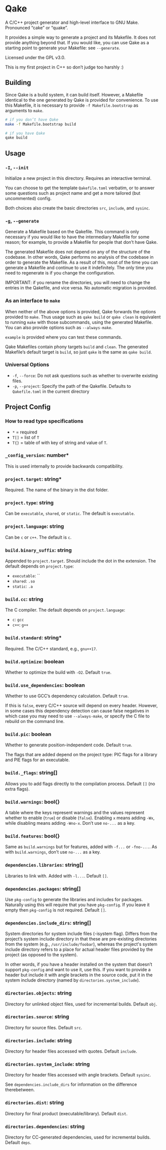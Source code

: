 # Qake

A C/C++ project generator and high-level interface to GNU Make. Pronounced “cake” or “quake”.

It provides a simple way to generate a project and its Makefile. It does not provide anything beyond that. If you would like, you can use Qake as a starting point to generate your Makefile: see `--generate`.

Licensed under the GPL v3.0.

This is my first project in C++ so don’t judge too harshly :)

## Building

Since Qake is a build system, it can build itself. However, a Makefile identical to the one generated by Qake is provided for convenience. To use this Makefile, it is necessary to provide `-f Makefile.bootstrap` as arguments to `make`.

```bash
# if you don’t have Qake
make -f Makefile.bootstrap build

# if you have Qake
qake build
```

## Usage

### `-I`, `--init`

Initialize a new project in this directory. Requires an interactive terminal.

You can choose to get the template `Qakefile.toml` verbatim, or to answer some questions such as project name and get a more tailored (but uncommented) config.

Both choices also create the basic directories `src`, `include`, and `sysinc`.

### `-g`, `--generate`

Generate a Makefile based on the Qakefile. This command is only necessary if you would like to have the intermediary Makefile for some reason; for example, to provide a Makefile for people that don’t have Qake.

The generated Makefile does not depend on any of the structure of the codebase. In other words, Qake performs no analysis of the codebase in order to generate the Makefile. As a result of this, most of the time you can generate a Makefile and continue to use it indefinitely. The only time you need to regenerate is if you change the configuration.

IMPORTANT: if you rename the directories, you will need to change the entries in the Qakefile, and vice versa. No automatic migration is provided.

### As an interface to `make`

When neither of the above options is provided, Qake forwards the options provided to `make`. Thus usage such as `qake build` or `qake clean` is equivalent to running `make` with those subcommands, using the generated Makefile. You can also provide options such as `--always-make`.

`example` is provided where you can test these commands.

Qake Makefiles contain phony targets `build` and `clean`. The generated Makefile’s default target is `build`, so just `qake` is the same as `qake build`.

### Universal Options

- `-f`, `--force`: Do not ask questions such as whether to overwrite existing files.
- `-p`, `--project`: Specify the path of the Qakefile. Defaults to `Qakefile.toml` in the current directory

## Project Config

### How to read type specifications

- `*` = required
- `T[]` = list of `T`
- `T{}` = table of with key of string and value of `T`.

### `_config_version`: number*

This is used internally to provide backwards compatibility.

### `project.target`: string*

Required. The name of the binary in the dist folder.

### `project.type`: string

Can be `executable`, `shared`, or `static`. The default is `executable`.

### `project.language`: string

Can be `c` or `c++`. The default is `c`.

### `build.binary_suffix`: string

Appended to `project.target`. Should include the dot in the extension. The default depends on `project.type`:

- `executable`: ``
- `shared`: `.so`
- `static`: `.a`

### `build.cc`: string

The C compiler. The default depends on `project.language`:

- `c`: `gcc`
- `c++`: `g++`

### `build.standard`: string*

Required. The C/C++ standard, e.g., `gnu++17`.

### `build.optimize`: boolean

Whether to optimize the build with `-O2`. Default `true`.

### `build.use_dependencies`: boolean

Whether to use GCC’s dependency calculation. Default `true`.

If this is `false`, every C/C++ source will depend on every header. However, in some cases this dependency detection can cause false negatives in which case you may need to use `--always-make`, or specify the C file to rebuild on the command line.

### `build.pic`: boolean

Whether to generate position-independent code. Default `true`.

The flags that are added depend on the project type: PIC flags for a library and PIE flags for an executable.

### `build._flags`: string[]

Allows you to add flags directly to the compilation process. Default `[]` (no extra flags).

### `build.warnings`: bool{}

A table where the keys represent warnings and the values represent whether to enable (`true`) or disable (`false`). Enabling `x` means adding `-Wx`, while disabling means adding `-Wno-x`. Don’t use `no-...` as a key.

### `build.features`: bool{}

Same as `build.warnings` but for features, added with `-f...` or `-fno-...`. As with `build.warnings`, don’t use `no-...` as a key.

### `dependencies.libraries`: string[]

Libraries to link with. Added with `-l...`. Default `[]`.

### `dependencies.packages`: string[]

Use `pkg-config` to generate the libraries and includes for packages. Naturally using this will require that you have `pkg-config`. If you leave it empty then `pkg-config` is not required. Default `[]`.

### `dependencies.include_dirs`: string[]

System directories for system include files (-isystem flag). Differs from the project’s system include directory in that these are pre-existing directories from the system (e.g., `/usr/include/foobar`), whereas the project's system include directory refers to a place for actual header files provided by the project (as opposed to the system).

In other words, if you have a header installed on the system that doesn’t support `pkg-config` and want to use it, use this. If you want to provide a header but include it with angle brackets in the source code, put it in the system include directory (named by `directories.system_include`).

### `directories.objects`: string

Directory for unlinked object files, used for incremental builds. Default `obj`.

### `directories.source`: string

Directory for source files. Default `src`.

### `directories.include`: string

Directory for header files accessed with quotes. Default `include`.

### `directories.system_include`: string

Directory for header files accessed with angle brackets. Default `sysinc`.

See `dependencies.include_dirs` for information on the difference therebetween.

### `directories.dist`: string

Directory for final product (executable/library). Default `dist`.

### `directories.dependencies`: string

Directory for CC-generated dependencies, used for incremental builds. Default `deps`.
